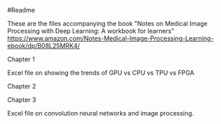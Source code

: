 #Readme

These are the files accompanying the book "Notes on Medical Image Processing with Deep Learning: A workbook for learners" 
https://www.amazon.com/Notes-Medical-Image-Processing-Learning-ebook/dp/B08L25MRK4/

Chapter 1

Excel file on showing the trends of GPU vs CPU vs TPU vs FPGA

Chapter 2

Chapter 3

Excel file on convolution neural networks and image processing.
